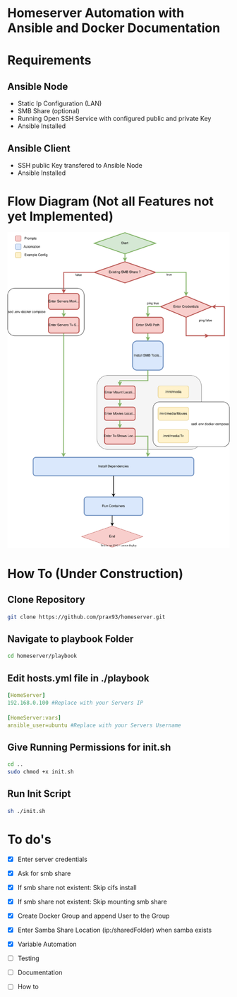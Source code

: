 # Homeserver Automation with Ansible and Docker Documentation

# Requirements

## Ansible Node
- Static Ip Configuration (LAN)
- SMB Share (optional)
- Running Open SSH Service with configured public and private Key
- Ansible Installed

## Ansible Client
- SSH public Key transfered to Ansible Node
- Ansible Installed

# Flow Diagram (Not all Features not yet Implemented)
![Flow Diagram Ansible Playbook](./Documentation/Diagram.svg)

# How To (Under Construction)
## Clone Repository

```bash
git clone https://github.com/prax93/homeserver.git

```
## Navigate to playbook Folder 

```bash
cd homeserver/playbook
```

## Edit hosts.yml file in ./playbook
```yaml
[HomeServer]
192.168.0.100 #Replace with your Servers IP

[HomeServer:vars]
ansible_user=ubuntu #Replace with your Servers Username
```


## Give Running Permissions for init.sh
```bash
cd ..
sudo chmod +x init.sh
```

## Run Init Script
```bash
sh ./init.sh
```


# To do's
- [x] Enter server credentials
- [x] Ask for smb share
- [x] If smb share not existent: Skip cifs install
- [x] If smb share not existent: Skip mounting smb share
- [x] Create Docker Group and append User to the Group
- [x] Enter Samba Share Location (ip:/sharedFolder) when samba exists
- [x] Variable Automation
- [ ] Testing
- [ ] Documentation
- [ ] How to

